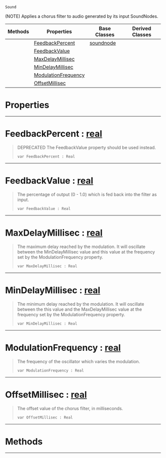  `Sound`

(NOTE) Applies a chorus filter to audio generated by its input SoundNodes.

|Methods|Properties|Base Classes|Derived Classes|
|---|---|---|---|
| |[ FeedbackPercent](https://plasmaengine.github.io/PlasmaDocs/Plasma1/C++/code_reference/class_reference/chorusnode.md#feedbackpercent-plasma-eng)|[soundnode](https://plasmaengine.github.io/PlasmaDocs/Plasma1/C++/code_reference/class_reference/soundnode.md)| |
| |[ FeedbackValue](https://plasmaengine.github.io/PlasmaDocs/Plasma1/C++/code_reference/class_reference/chorusnode.md#feedbackvalue-plasma-engin)| | |
| |[ MaxDelayMillisec](https://plasmaengine.github.io/PlasmaDocs/Plasma1/C++/code_reference/class_reference/chorusnode.md#maxdelaymillisec-plasma-en)| | |
| |[ MinDelayMillisec](https://plasmaengine.github.io/PlasmaDocs/Plasma1/C++/code_reference/class_reference/chorusnode.md#mindelaymillisec-plasma-en)| | |
| |[ ModulationFrequency](https://plasmaengine.github.io/PlasmaDocs/Plasma1/C++/code_reference/class_reference/chorusnode.md#modulationfrequency-plasma)| | |
| |[ OffsetMillisec](https://plasmaengine.github.io/PlasmaDocs/Plasma1/C++/code_reference/class_reference/chorusnode.md#offsetmillisec-plasma-engi)| | |


 #  Properties


---  
 #  FeedbackPercent : [real](https://plasmaengine.github.io/PlasmaDocs/Plasma1/C++/code_reference/lightning_base_types/real.md)

> DEPRECATED The FeedbackValue property should be used instead.
> ``` lang=cpp, name=Lightning
> var FeedbackPercent : Real


---  
 #  FeedbackValue : [real](https://plasmaengine.github.io/PlasmaDocs/Plasma1/C++/code_reference/lightning_base_types/real.md)

> The percentage of output (0 - 1.0) which is fed back into the filter as input.
> ``` lang=cpp, name=Lightning
> var FeedbackValue : Real


---  
 #  MaxDelayMillisec : [real](https://plasmaengine.github.io/PlasmaDocs/Plasma1/C++/code_reference/lightning_base_types/real.md)

> The maximum delay reached by the modulation. It will oscillate between the MinDelayMillisec value and this value at the frequency set by the ModulationFrequency property.
> ``` lang=cpp, name=Lightning
> var MaxDelayMillisec : Real


---  
 #  MinDelayMillisec : [real](https://plasmaengine.github.io/PlasmaDocs/Plasma1/C++/code_reference/lightning_base_types/real.md)

> The minimum delay reached by the modulation. It will oscillate between the this value and the MaxDelayMillisec value at the frequency set by the ModulationFrequency property.
> ``` lang=cpp, name=Lightning
> var MinDelayMillisec : Real


---  
 #  ModulationFrequency : [real](https://plasmaengine.github.io/PlasmaDocs/Plasma1/C++/code_reference/lightning_base_types/real.md)

> The frequency of the oscillator which varies the modulation.
> ``` lang=cpp, name=Lightning
> var ModulationFrequency : Real


---  
 #  OffsetMillisec : [real](https://plasmaengine.github.io/PlasmaDocs/Plasma1/C++/code_reference/lightning_base_types/real.md)

> The offset value of the chorus filter, in milliseconds.
> ``` lang=cpp, name=Lightning
> var OffsetMillisec : Real


---  
 #  Methods


---  
 

 